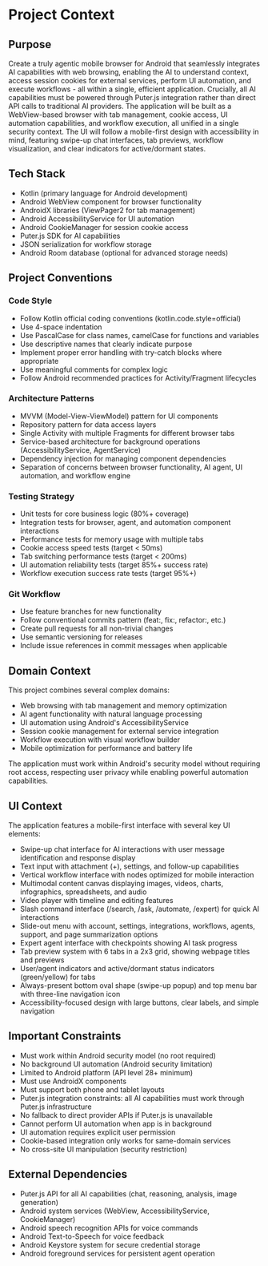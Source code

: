 # Project Context

## Purpose
Create a truly agentic mobile browser for Android that seamlessly integrates AI capabilities with web browsing, enabling the AI to understand context, access session cookies for external services, perform UI automation, and execute workflows - all within a single, efficient application. Crucially, all AI capabilities must be powered through Puter.js integration rather than direct API calls to traditional AI providers. The application will be built as a WebView-based browser with tab management, cookie access, UI automation capabilities, and workflow execution, all unified in a single security context. The UI will follow a mobile-first design with accessibility in mind, featuring swipe-up chat interfaces, tab previews, workflow visualization, and clear indicators for active/dormant states.

## Tech Stack
- Kotlin (primary language for Android development)
- Android WebView component for browser functionality
- AndroidX libraries (ViewPager2 for tab management)
- Android AccessibilityService for UI automation
- Android CookieManager for session cookie access
- Puter.js SDK for AI capabilities
- JSON serialization for workflow storage
- Android Room database (optional for advanced storage needs)

## Project Conventions

### Code Style
- Follow Kotlin official coding conventions (kotlin.code.style=official)
- Use 4-space indentation
- Use PascalCase for class names, camelCase for functions and variables
- Use descriptive names that clearly indicate purpose
- Implement proper error handling with try-catch blocks where appropriate
- Use meaningful comments for complex logic
- Follow Android recommended practices for Activity/Fragment lifecycles

### Architecture Patterns
- MVVM (Model-View-ViewModel) pattern for UI components
- Repository pattern for data access layers
- Single Activity with multiple Fragments for different browser tabs
- Service-based architecture for background operations (AccessibilityService, AgentService)
- Dependency injection for managing component dependencies
- Separation of concerns between browser functionality, AI agent, UI automation, and workflow engine

### Testing Strategy
- Unit tests for core business logic (80%+ coverage)
- Integration tests for browser, agent, and automation component interactions
- Performance tests for memory usage with multiple tabs
- Cookie access speed tests (target < 50ms)
- Tab switching performance tests (target < 200ms)
- UI automation reliability tests (target 85%+ success rate)
- Workflow execution success rate tests (target 95%+)

### Git Workflow
- Use feature branches for new functionality
- Follow conventional commits pattern (feat:, fix:, refactor:, etc.)
- Create pull requests for all non-trivial changes
- Use semantic versioning for releases
- Include issue references in commit messages when applicable

## Domain Context
This project combines several complex domains:
- Web browsing with tab management and memory optimization
- AI agent functionality with natural language processing
- UI automation using Android's AccessibilityService
- Session cookie management for external service integration
- Workflow execution with visual workflow builder
- Mobile optimization for performance and battery life

The application must work within Android's security model without requiring root access, respecting user privacy while enabling powerful automation capabilities.

## UI Context
The application features a mobile-first interface with several key UI elements:
- Swipe-up chat interface for AI interactions with user message identification and response display
- Text input with attachment (+), settings, and follow-up capabilities
- Vertical workflow interface with nodes optimized for mobile interaction
- Multimodal content canvas displaying images, videos, charts, infographics, spreadsheets, and audio
- Video player with timeline and editing features
- Slash command interface (/search, /ask, /automate, /expert) for quick AI interactions
- Slide-out menu with account, settings, integrations, workflows, agents, support, and page summarization options
- Expert agent interface with checkpoints showing AI task progress
- Tab preview system with 6 tabs in a 2x3 grid, showing webpage titles and previews
- User/agent indicators and active/dormant status indicators (green/yellow) for tabs
- Always-present bottom oval shape (swipe-up popup) and top menu bar with three-line navigation icon
- Accessibility-focused design with large buttons, clear labels, and simple navigation

## Important Constraints
- Must work within Android security model (no root required)
- No background UI automation (Android security limitation)
- Limited to Android platform (API level 28+ minimum)
- Must use AndroidX components
- Must support both phone and tablet layouts
- Puter.js integration constraints: all AI capabilities must work through Puter.js infrastructure
- No fallback to direct provider APIs if Puter.js is unavailable
- Cannot perform UI automation when app is in background
- UI automation requires explicit user permission
- Cookie-based integration only works for same-domain services
- No cross-site UI manipulation (security restriction)

## External Dependencies
- Puter.js API for all AI capabilities (chat, reasoning, analysis, image generation)
- Android system services (WebView, AccessibilityService, CookieManager)
- Android speech recognition APIs for voice commands
- Android Text-to-Speech for voice feedback
- Android Keystore system for secure credential storage
- Android foreground services for persistent agent operation
